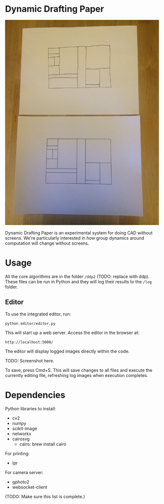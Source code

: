 # Dynamic Drafting Paper

![Horizontal/Vertical Lines Test](doc/hv_lines.jpg)

Dynamic Drafting Paper is an experimental system for doing CAD without screens. We're particularly interested in how group dynamics around computation will change without screens.


# Usage

All the core algorithms are in the folder `/ddp2` (TODO: replace with ddp). These files can be run in Python and they will log their results to the `/log` folder.

## Editor

To use the integrated editor, run:

    python editor/editor.py

This will start up a web server. Access the editor in the browser at:

    http://localhost:5000/

The editor will display logged images directly within the code.

TODO: Screenshot here.

To save, press Cmd+S. This will save changes to all files and execute the currently editing file, refreshing log images when execution completes.


# Dependencies

Python libraries to install:

* cv2
* numpy
* scikit-image
* networkx
* cairosvg
    * cairo: brew install cairo

For printing:

* lpr

For camera server:

* gphoto2
* websocket-client

(TODO: Make sure this list is complete.)

